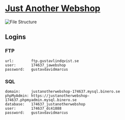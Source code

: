 # [Just Another Webshop](http://justanotherwebshop.gustavlindqvist.se)

![File Structure](https://github.com/reedyn/Just-Another-Webshop/blob/develop/Temporary%20Project%20Files/File-Structure.png?raw=true)

## Logins

### FTP

```
url: 		ftp.gustavlindqvist.se
user:		174637_jawebshop
password:	gustavdavidmarcus
```

### SQL

```
domain:		justanotherwebshop-174637.mysql.binero.se
phpMyAdmin:	https://justanotherwebshop-174637.phpmyadmin.mysql.binero.se
database:	174637_justanotherwebshop
user:		174637_dc41888
password:	gustavdavidmarcus
```
